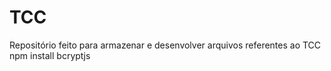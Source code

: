 # TCC
Repositório feito para armazenar e desenvolver arquivos referentes ao TCC
npm install bcryptjs
